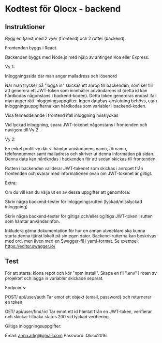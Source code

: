 # Kodtest för Qlocx - backend

## Instruktioner

Bygg en tjänst med 2 vyer (frontend) och 2 rutter (backend).

Frontenden byggs i React. 

Backenden byggs med Node.js med hjälp av antingen Koa eller Express. 
  
Vy 1: 

Inloggningssida där man anger mailadress och lösenord 

När man trycker på "logga in" skickas ett anrop till backenden, som ser till att generera ett JWT-token som innehåller användarens id (detta id kan hårdkodas någonstans i backend-koden). Detta token genereras endast ifall man anger rätt inloggningsuppgifter. Ingen databas-anslutning behövs, utan inloggningsuppgifterna kan hårdkodas som variabler i backend-koden. 

Visa felmeddelande i frontend ifall inloggning misslyckas 

Vid lyckad inloggning, spara JWT-tokenet någonstans i frontenden och navigera till Vy 2. 

Vy 2: 

En enkel profil-vy där vi hämtar användarens namn, förnamn, telefonnummer samt mailadress och skriver ut denna information på sidan. Denna data kan hårdkodas i backenden för att sedan skickas till frontenden. 

Rutten i backenden validerar JWT-tokenet som skickas i anropet från frontenden och svarar med informationen ovan om JWT-tokenet är giltigt. 

 
Extra: 

Om du vill kan du välja ut en av dessa uppgifter att genomföra: 

Skriv några backend-tester för inloggningsrutten (lyckad/misslyckad inloggning) 

Skriv några backend-tester för giltiga och/eller ogiltiga JWT-token i rutten som hämtar användarinfon. 

Inkludera gärna dokumentation för hur en annan utvecklare ska kunna starta denna tjänst lokalt på sin egen dator. Backend-rutterna kan beskrivas med ord, men även med en Swagger-fil i yaml-format. Se exempel: https://editor.swagger.io/ 

## Test

För att starta: klona repot och kör "npm install". Skapa en fil ".env" i roten av projektet och lägga in variabler skickade separat. 

Endpoints:

POST/ api/user/auth
Tar emot ett objekt {email, password} och returnerar en token. 

GET/ api/user/find/:id
Tar emot ett id hämtat från en JWT-token, verifierar och skickar tillbaka status 200 vid lyckad verifiering. 

Giltiga inloggningsuppgifter: 

Email: anna.arlig@gmail.com
Password: Qlocx2016

